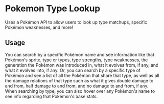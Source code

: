# Pokemon Type Lookup
Uses a Pokémon API to allow users to look up type matchups, specific Pokémon weaknesses, and more! 

## Usage
You can search by a specific Pokémon name and see information like that Pokémon's sprite, type or types, type strengths, type weaknesses, the generation the Pokémon was introduced in, what it evolves from, if any, and what it evolves into, if any.
Or, you can search by a specific type of Pokémon and see a list of all the Pokémon that share that type, as well as all the damage relations of that type such as what it gives double damage to and from, half damage to and from, and no damage to and from, if any. When searching by type, you can also hover over any Pokémon's name to see info regarding that Pokémon's base stats. 


